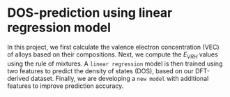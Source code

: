 # DOS-prediction using linear regression model
In this project, we first calculate the valence electron concentration (VEC) of alloys based on their compositions. Next, we compute the $E_{VRH}$ values using the rule of mixtures. A `linear regression` model is then trained using two features to predict the density of states (DOS), based on our DFT-derived dataset. Finally, we are developing a `new model` with additional features to improve prediction accuracy.
